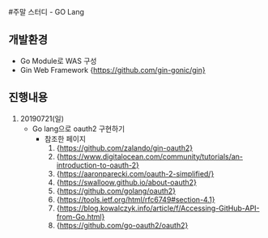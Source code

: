 #주말 스터디 - GO Lang

## 개발환경
- Go Module로 WAS 구성
- Gin Web Framework {https://github.com/gin-gonic/gin}

## 진행내용

1. 20190721(일)
    - Go lang으로 oauth2 구현하기
        - 참조한 페이지
            1. {https://github.com/zalando/gin-oauth2}
            1. {https://www.digitalocean.com/community/tutorials/an-introduction-to-oauth-2}
            1. {https://aaronparecki.com/oauth-2-simplified/}
            1. {https://swalloow.github.io/about-oauth2}
            1. {https://github.com/golang/oauth2}
            1. {https://tools.ietf.org/html/rfc6749#section-4.1}
            1. {https://blog.kowalczyk.info/article/f/Accessing-GitHub-API-from-Go.html}
            1. {https://github.com/go-oauth2/oauth2}

